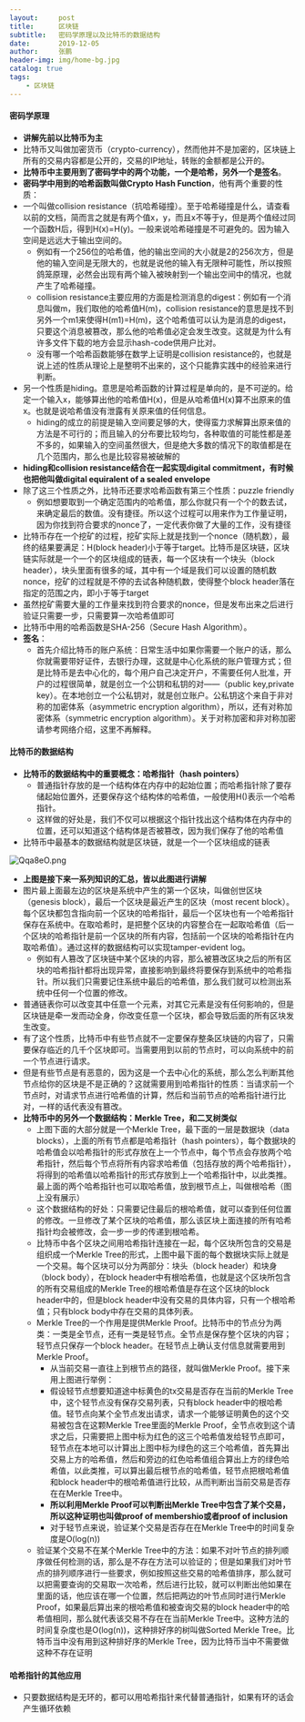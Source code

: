```yaml
---
layout:     post 
title:      区块链
subtitle:   密码学原理以及比特币的数据结构
date:       2019-12-05
author:     张鹏
header-img: img/home-bg.jpg
catalog: true   
tags:                         
    - 区块链
---
```


#### 密码学原理

- **讲解先前以比特币为主**
- 比特币又叫做加密货币（crypto-currency），然而他并不是加密的，区块链上所有的交易内容都是公开的，交易的IP地址，转账的金额都是公开的。
- **比特币中主要用到了密码学中的两个功能，一个是哈希，另外一个是签名**。
- **密码学中用到的哈希函数叫做Crypto Hash Function**，他有两个重要的性质：
- 一个叫做collision resistance（抗哈希碰撞）。至于哈希碰撞是什么，请查看以前的文档，简而言之就是有两个值x，y，而且x不等于y，但是两个值经过同一个函数H后，得到H(x)=H(y)。一般来说哈希碰撞是不可避免的。因为输入空间是远远大于输出空间的。
   - 例如有一个256位的哈希值，他的输出空间的大小就是2的256次方，但是他的输入空间是无限大的，也就是说他的输入有无限种可能性，所以按照鸽笼原理，必然会出现有两个输入被映射到一个输出空间中的情况，也就产生了哈希碰撞。
   - collision resistance主要应用的方面是检测消息的digest：例如有一个消息叫做m，我们取他的哈希值H(m)，collision resistance的意思是找不到另外一个m1来使得H(m1)=H(m)，这个哈希值可以认为是消息的digest，只要这个消息被篡改，那么他的哈希值必定会发生改变。这就是为什么有许多文件下载的地方会显示hash-code供用户比对。
   - 没有哪一个哈希函数能够在数学上证明是collision resistance的，也就是说上述的性质从理论上是整明不出来的，这个只能靠实践中的经验来进行判断。
- 另一个性质是hiding。意思是哈希函数的计算过程是单向的，是不可逆的。给定一个输入x，能够算出他的哈希值H(x)，但是从哈希值H(x)算不出原来的值x。也就是说哈希值没有泄露有关原来值的任何信息。
   - hiding的成立的前提是输入空间要足够的大，使得蛮力求解算出原来值的方法是不可行的；而且输入的分布要比较均匀，各种取值的可能性都是差不多的，如果输入的空间虽然很大，但是绝大多数的情况下的取值都是在几个范围内，那么也是比较容易被破解的
- **hiding和collision resistance结合在一起实现digital commitment，有时候也把他叫做digital equiralent of a sealed envelope**
- 除了这三个性质之外，比特币还要求哈希函数有第三个性质：puzzle friendly
   - 例如想要取到一个确定范围内的哈希值，那么你就只有一个个的数去试，来确定最后的数值。没有捷径。所以这个过程可以用来作为工作量证明，因为你找到符合要求的nonce了，一定代表你做了大量的工作，没有捷径
- 比特币存在一个挖矿的过程，挖矿实际上就是找到一个nonce（随机数），最终的结果要满足：H(block header)小于等于target。比特币是区块链，区块链实际就是一个一个的区块组成的链表，每一个区块有一个块头（block header），块头里面有很多的域，其中有一个域是我们可以设置的随机数nonce，挖矿的过程就是不停的去试各种随机数，使得整个block header落在指定的范围之内，即小于等于target
- 虽然挖矿需要大量的工作量来找到符合要求的nonce，但是发布出来之后进行验证只需要一步，只需要算一次哈希值即可
- 比特币中用的哈希函数是SHA-256（Secure Hash Algorithm）。
- **签名**：
   - 首先介绍比特币的账户系统：日常生活中如果你需要一个账户的话，那么你就需要带好证件，去银行办理，这就是中心化系统的账户管理方式；但是比特币是去中心化的，每个用户自己决定开户，不需要任何人批准，开户的过程很简单，就是创立一个公钥和私钥的对——（public key,private key）。在本地创立一个公私钥对，就是创立账户。公私钥这个来自于非对称的加密体系（asymmetric encryption algorithm），所以，还有对称加密体系（symmetric encryption algorithm）。关于对称加密和非对称加密请参考网络介绍，这里不再解释。

#### 比特币的数据结构

- **比特币的数据结构中的重要概念：哈希指针（hash pointers）**
   - 普通指针存放的是一个结构体在内存中的起始位置；而哈希指针除了要存储起始位置外，还要保存这个结构体的哈希值，一般使用H()表示一个哈希指针。
   - 这样做的好处是，我们不仅可以根据这个指针找出这个结构体在内存中的位置，还可以知道这个结构体是否被篡改，因为我们保存了他的哈希值
- 比特币中最基本的数据结构就是区块链，就是一个一个区块组成的链表

![Qqa8eO.png](https://s2.ax1x.com/2019/12/19/Qqa8eO.png)

- **上图是接下来一系列知识的汇总，皆以此图进行讲解**
- 图片最上面最左边的区块是系统中产生的第一个区块，叫做创世区块（genesis block），最后一个区块是最近产生的区块（most recent block）。每个区块都包含指向前一个区块的哈希指针，最后一个区块也有一个哈希指针保存在系统中。在取哈希时，是把整个区块的内容整合在一起取哈希值（后一个区块的哈希指针是前一个区块的所有内容，包括前一个区块的哈希指针在内取哈希值）。通过这样的数据结构可以实现tamper-evident log。
   - 例如有人篡改了区块链中某个区块的内容，那么被篡改区块之后的所有区块的哈希指针都将出现异常，直接影响到最终将要保存到系统中的哈希指针。所以我们只需要记住系统中最后的哈希值，那么我们就可以检测出系统中任何一个位置的修改。
- 普通链表你可以改变其中任意一个元素，对其它元素是没有任何影响的，但是区块链是牵一发而动全身，你改变任意一个区块，都会导致后面的所有区块发生改变。
- 有了这个性质，比特币中有些节点就不一定要保存整条区块链的内容了，只需要保存临近的几千个区块即可。当需要用到以前的节点时，可以向系统中的前一个节点进行请求。
- 但是有些节点是有恶意的，因为这是一个去中心化的系统，那么怎么判断其他节点给你的区块是不是正确的？这就需要用到哈希指针的性质：当请求前一个节点时，对请求节点进行哈希值的计算，然后和当前节点的哈希指针进行比对，一样的话代表没有篡改。
- **比特币中的另外一个数据结构：Merkle Tree，和二叉树类似**
   - 上图下面的大部分就是一个Merkle Tree，最下面的一层是数据块（data blocks），上面的所有节点都是哈希指针（hash pointers），每个数据块的哈希值会以哈希指针的形式存放在上一个节点中，每个节点会存放两个哈希指针，然后每个节点将所有内容求哈希值（包括存放的两个哈希指针），将得到的哈希值以哈希指针的形式存放到上一个哈希指针中，以此类推。最上面的两个哈希指针也可以取哈希值，放到根节点上，叫做根哈希（图上没有展示）
   - 这个数据结构的好处：只需要记住最后的根哈希值，就可以查到任何位置的修改。一旦修改了某个区块的哈希值，那么该区块上面连接的所有哈希指针均会被修改，会一步一步的传递到根哈希。
   - 比特币中各个区块之间用哈希指针连接在一起，每个区块所包含的交易是组织成一个Merkle Tree的形式，上图中最下面的每个数据块实际上就是一个交易。每个区块可以分为两部分：块头（block header）和块身（block body），在block header中有根哈希值，也就是这个区块所包含的所有交易组成的Merkle Tree的根哈希值是存在这个区块的block header中的，但是block header中没有交易的具体内容，只有一个根哈希值；只有block body中存在交易的具体列表。
   - Merkle Tree的一个作用是提供Merkle Proof。比特币中的节点分为两类：一类是全节点，还有一类是轻节点。全节点是保存整个区块的内容；轻节点只保存一个block header。在轻节点上确认支付信息就需要用到Merkle Proof。
      - 从当前交易一直往上到根节点的路径，就叫做Merkle Proof。接下来用上图进行举例：
      - 假设轻节点想要知道途中标黄色的tx交易是否存在当前的Merkle Tree中，这个轻节点没有保存交易列表，只有block header中的根哈希值。轻节点向某个全节点发出请求，请求一个能够证明黄色的这个交易被包含在这颗Merkle Tree里面的Merkle Proof，全节点收到这个请求之后，只需要把上图中标为红色的这三个哈希值发给轻节点即可，轻节点在本地可以计算出上图中标为绿色的这三个哈希值，首先算出交易上方的哈希值，然后和旁边的红色哈希值组合算出上方的绿色哈希值，以此类推，可以算出最后根节点的哈希值，轻节点把根哈希值和block header中的根哈希值进行比较，从而判断出当前交易是否存在在Merkle Tree中。
      - **所以利用Merkle Proof可以判断出Merkle Tree中包含了某个交易，所以这种证明也叫做proof of membershio或者proof of inclusion**
      - 对于轻节点来说，验证某个交易是否存在在Merkle Tree中的时间复杂度是O(log(n))
   - 验证某个交易不在某个Merkle Tree中的方法：如果不对叶节点的排列顺序做任何检测的话，那么是不存在方法可以验证的；但是如果我们对叶节点的排列顺序进行一些要求，例如按照这些交易的哈希值排序，那么就可以把需要查询的交易取一次哈希，然后进行比较，就可以判断出他如果在里面的话，他应该在哪一个位置，然后把两边的叶节点同时进行Merkle Proof，如果最后算出来的根哈希值和被查询交易的block header中的哈希值相同，那么就代表该交易不存在在当前Merkle Tree中。这种方法的时间复杂度也是O(log(n))，这种排好序的树叫做Sorted Merkle Tree。比特币当中没有用到这种排好序的Merkle Tree，因为比特币当中不需要做这种不存在证明

#### 哈希指针的其他应用

- 只要数据结构是无环的，都可以用哈希指针来代替普通指针，如果有环的话会产生循环依赖